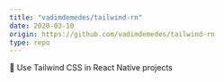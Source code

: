 ```yaml
---
title: "vadimdemedes/tailwind-rn"
date: 2020-03-10
origin: https://github.com/vadimdemedes/tailwind-rn
type: repo
---
```


🦎 Use Tailwind CSS in React Native projects